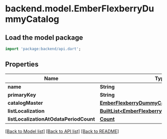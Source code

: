 # backend.model.EmberFlexberryDummyCatalog

## Load the model package
```dart
import 'package:backend/api.dart';
```

## Properties
Name | Type | Description | Notes
------------ | ------------- | ------------- | -------------
**name** | **String** |  | [optional] 
**primaryKey** | **String** |  | [optional] 
**catalogMaster** | [**EmberFlexberryDummyCatalogMaster**](EmberFlexberryDummyCatalogMaster.md) |  | [optional] 
**listLocalization** | [**BuiltList&lt;EmberFlexberryDummyListLocalization&gt;**](EmberFlexberryDummyListLocalization.md) |  | [optional] 
**listLocalizationAtOdataPeriodCount** | [**Count**](Count.md) |  | [optional] 

[[Back to Model list]](../README.md#documentation-for-models) [[Back to API list]](../README.md#documentation-for-api-endpoints) [[Back to README]](../README.md)


